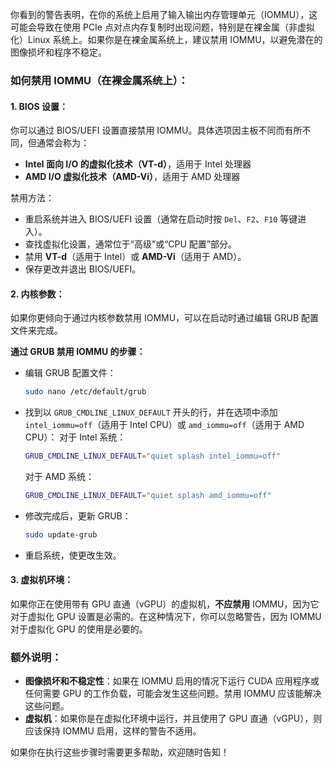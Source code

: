 你看到的警告表明，在你的系统上启用了输入输出内存管理单元（IOMMU），这可能会导致在使用 PCIe 点对点内存复制时出现问题，特别是在裸金属（非虚拟化）Linux 系统上。如果你是在裸金属系统上，建议禁用 IOMMU，以避免潜在的图像损坏和程序不稳定。

### 如何禁用 IOMMU（在裸金属系统上）：

#### 1. **BIOS 设置：**
   你可以通过 BIOS/UEFI 设置直接禁用 IOMMU。具体选项因主板不同而有所不同，但通常会称为：
   - **Intel 面向 I/O 的虚拟化技术（VT-d）**，适用于 Intel 处理器
   - **AMD I/O 虚拟化技术（AMD-Vi）**，适用于 AMD 处理器

   禁用方法：
   - 重启系统并进入 BIOS/UEFI 设置（通常在启动时按 `Del`、`F2`、`F10` 等键进入）。
   - 查找虚拟化设置，通常位于“高级”或“CPU 配置”部分。
   - 禁用 **VT-d**（适用于 Intel）或 **AMD-Vi**（适用于 AMD）。
   - 保存更改并退出 BIOS/UEFI。

#### 2. **内核参数：**
   如果你更倾向于通过内核参数禁用 IOMMU，可以在启动时通过编辑 GRUB 配置文件来完成。

   **通过 GRUB 禁用 IOMMU 的步骤：**
   - 编辑 GRUB 配置文件：
     ```bash
     sudo nano /etc/default/grub
     ```
   - 找到以 `GRUB_CMDLINE_LINUX_DEFAULT` 开头的行，并在选项中添加 `intel_iommu=off`（适用于 Intel CPU）或 `amd_iommu=off`（适用于 AMD CPU）：
     对于 Intel 系统：
     ```bash
     GRUB_CMDLINE_LINUX_DEFAULT="quiet splash intel_iommu=off"
     ```
     对于 AMD 系统：
     ```bash
     GRUB_CMDLINE_LINUX_DEFAULT="quiet splash amd_iommu=off"
     ```
   - 修改完成后，更新 GRUB：
     ```bash
     sudo update-grub
     ```
   - 重启系统，使更改生效。

#### 3. **虚拟机环境：**
   如果你正在使用带有 GPU 直通（vGPU）的虚拟机，**不应禁用** IOMMU，因为它对于虚拟化 GPU 设置是必需的。在这种情况下，你可以忽略警告，因为 IOMMU 对于虚拟化 GPU 的使用是必要的。

### 额外说明：
- **图像损坏和不稳定性**：如果在 IOMMU 启用的情况下运行 CUDA 应用程序或任何需要 GPU 的工作负载，可能会发生这些问题。禁用 IOMMU 应该能解决这些问题。
- **虚拟机**：如果你是在虚拟化环境中运行，并且使用了 GPU 直通（vGPU），则应该保持 IOMMU 启用，这样的警告不适用。

如果你在执行这些步骤时需要更多帮助，欢迎随时告知！